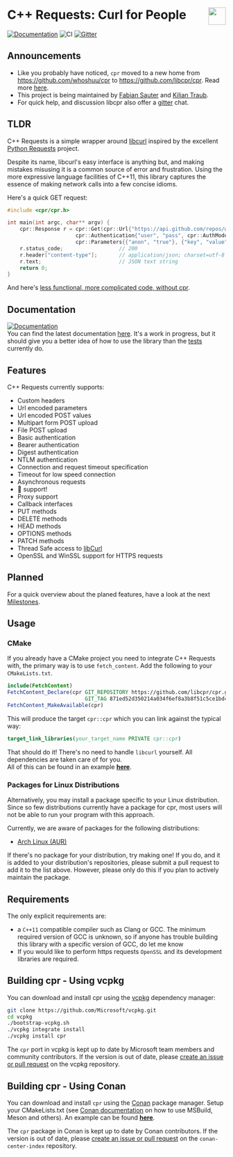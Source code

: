# C++ Requests: Curl for People <img align="right" height="40" src="http://i.imgur.com/d9Xtyts.png">

[![Documentation](https://img.shields.io/badge/docs-online-informational?style=flat&link=https://docs.libcpr.org/)](https://docs.libcpr.org/)
![CI](https://github.com/libcpr/cpr/workflows/CI/badge.svg)
[![Gitter](https://badges.gitter.im/libcpr/community.svg)](https://gitter.im/libcpr/community?utm_source=badge&utm_medium=badge&utm_campaign=pr-badge)

## Announcements

* Like you probably have noticed, `cpr` moved to a new home from https://github.com/whoshuu/cpr to https://github.com/libcpr/cpr. Read more [here](https://github.com/libcpr/cpr/issues/636).
* This project is being maintained by [Fabian Sauter](https://github.com/com8) and [Kilian Traub](https://github.com/KingKili).
* For quick help, and discussion libcpr also offer a [gitter](https://gitter.im/libcpr/community?utm_source=share-link&utm_medium=link&utm_campaign=share-link) chat.

## TLDR

C++ Requests is a simple wrapper around [libcurl](http://curl.haxx.se/libcurl) inspired by the excellent [Python Requests](https://github.com/kennethreitz/requests) project.

Despite its name, libcurl's easy interface is anything but, and making mistakes misusing it is a common source of error and frustration. Using the more expressive language facilities of C++11, this library captures the essence of making network calls into a few concise idioms.

Here's a quick GET request:

```c++
#include <cpr/cpr.h>

int main(int argc, char** argv) {
    cpr::Response r = cpr::Get(cpr::Url{"https://api.github.com/repos/whoshuu/cpr/contributors"},
                      cpr::Authentication{"user", "pass", cpr::AuthMode::BASIC},
                      cpr::Parameters{{"anon", "true"}, {"key", "value"}});
    r.status_code;                  // 200
    r.header["content-type"];       // application/json; charset=utf-8
    r.text;                         // JSON text string
    return 0;
}
```

And here's [less functional, more complicated code, without cpr](https://gist.github.com/whoshuu/2dc858b8730079602044).

## Documentation

[![Documentation](https://img.shields.io/badge/docs-online-informational?style=for-the-badge&link=https://docs.libcpr.org/)](https://docs.libcpr.org/)  
You can find the latest documentation [here](https://docs.libcpr.org/). It's a work in progress, but it should give you a better idea of how to use the library than the [tests](https://github.com/libcpr/cpr/tree/master/test) currently do.

## Features

C++ Requests currently supports:

* Custom headers
* Url encoded parameters
* Url encoded POST values
* Multipart form POST upload
* File POST upload
* Basic authentication
* Bearer authentication
* Digest authentication
* NTLM authentication
* Connection and request timeout specification
* Timeout for low speed connection
* Asynchronous requests
* :cookie: support!
* Proxy support
* Callback interfaces
* PUT methods
* DELETE methods
* HEAD methods
* OPTIONS methods
* PATCH methods
* Thread Safe access to [libCurl](https://curl.haxx.se/libcurl/c/threadsafe.html)
* OpenSSL and WinSSL support for HTTPS requests

## Planned

For a quick overview about the planed features, have a look at the next [Milestones](https://github.com/libcpr/cpr/milestones).

## Usage

### CMake

If you already have a CMake project you need to integrate C++ Requests with, the primary way is to use `fetch_content`.
Add the following to your `CMakeLists.txt`.


```cmake
include(FetchContent)
FetchContent_Declare(cpr GIT_REPOSITORY https://github.com/libcpr/cpr.git
                         GIT_TAG 871ed52d350214a034f6ef8a3b8f51c5ce1bd400) # The commit hash for 1.9.0. Replace with the latest from: https://github.com/libcpr/cpr/releases
FetchContent_MakeAvailable(cpr)
```

This will produce the target `cpr::cpr` which you can link against the typical way:

```cmake
target_link_libraries(your_target_name PRIVATE cpr::cpr)
```

That should do it!
There's no need to handle `libcurl` yourself. All dependencies are taken care of for you.  
All of this can be found in an example [**here**](https://github.com/libcpr/example-cmake-fetch-content).

### Packages for Linux Distributions

Alternatively, you may install a package specific to your Linux distribution. Since so few distributions currently have a package for cpr, most users will not be able to run your program with this approach.

Currently, we are aware of packages for the following distributions:

* [Arch Linux (AUR)](https://aur.archlinux.org/packages/cpr)

If there's no package for your distribution, try making one! If you do, and it is added to your distribution's repositories, please submit a pull request to add it to the list above. However, please only do this if you plan to actively maintain the package.

## Requirements

The only explicit requirements are:

* a `C++11` compatible compiler such as Clang or GCC. The minimum required version of GCC is unknown, so if anyone has trouble building this library with a specific version of GCC, do let me know
* If you would like to perform https requests `OpenSSL` and its development libraries are required.

## Building cpr - Using vcpkg

You can download and install cpr using the [vcpkg](https://github.com/Microsoft/vcpkg) dependency manager:
```Bash
git clone https://github.com/Microsoft/vcpkg.git
cd vcpkg
./bootstrap-vcpkg.sh
./vcpkg integrate install
./vcpkg install cpr
```
The `cpr` port in vcpkg is kept up to date by Microsoft team members and community contributors. If the version is out of date, please [create an issue or pull request](https://github.com/Microsoft/vcpkg) on the vcpkg repository.

## Building cpr - Using Conan

You can download and install `cpr` using the [Conan](https://conan.io/) package manager. Setup your CMakeLists.txt (see [Conan documentation](https://docs.conan.io/en/latest/integrations/build_system.html) on how to use MSBuild, Meson and others).
An example can be found [**here**](https://github.com/libcpr/example-cmake-conan).

The `cpr` package in Conan is kept up to date by Conan contributors. If the version is out of date, please [create an issue or pull request](https://github.com/conan-io/conan-center-index) on the `conan-center-index` repository.
